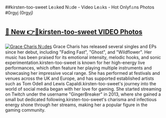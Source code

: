 ##kirsten-too-sweet Le𝚊ked N𝚞de - Video Le𝚊ks - Hot Onlyf𝚊ns Photos #0rgyj (0rgyj)

# <h2><a href="https://mediaupload.pro?title=kirsten-too-sweet&ref=9FEB">🔗 New 👉🔴kirsten-too-sweet VIDEO Photos</a></h2>

[![Grace Charis N𝚞des](https://i.imgur.com/rIISA9y.gif)](https://mediaupload.pro?title=kirsten-too-sweet&ref=9FEB)
Grace Charis has released several singles and EPs since her debut, including "Fading Fast", "Ghost", and "Wildflower". Her music has been praised for its emotional intensity, melodic hooks, and sonic experimentation.kirsten-too-sweet is known for her high-energy live performances, which often feature her playing multiple instruments and showcasing her impressive vocal range. She has performed at festivals and venues across the UK and Europe, and has supported established artists such as Tom Odell and Lewis Capaldi.kirsten-too-sweet's journey into the world of social media began with her love for gaming. She started streaming on Twitch under the username "GingerBreaker" in 2013, where she gained a small but dedicated following.kirsten-too-sweet's charisma and infectious energy shone through her streams, making her a popular figure in the gaming community.